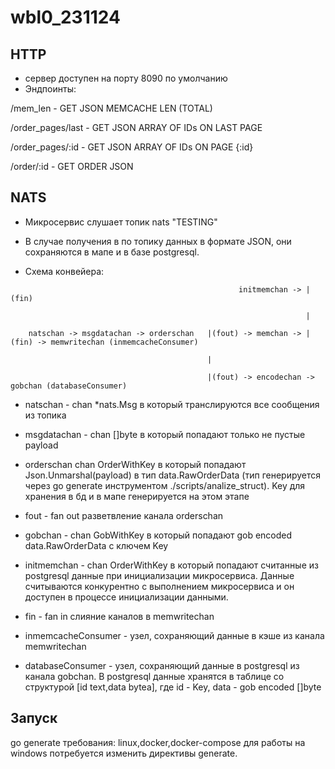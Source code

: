 # wbl0_231124
## HTTP 
* сервер доступен на порту 8090 по умолчанию
* Эндпоинты:

/mem_len - GET JSON MEMCACHE LEN (TOTAL)

/order_pages/last - GET JSON ARRAY OF IDs ON LAST PAGE

/order_pages/:id - GET JSON ARRAY OF IDs ON PAGE {:id}

/order/:id - GET ORDER JSON


## NATS
* Микросервис слушает топик nats "TESTING"
* В случае получения в по топику данных в формате JSON, они сохраняются в мапе и в базе postgresql.

* Схема конвейера:
```
												   initmemchan -> |(fin)

																  |

	natschan -> msgdatachan -> orderschan   |(fout) -> memchan -> |(fin) -> memwritechan (inmemcacheConsumer)

											|

										  	|(fout) -> encodechan -> gobchan (databaseConsumer)
```

* natschan - chan *nats.Msg в который транслируются все сообщения из топика
* msgdatachan - chan []byte в который попадают только не пустые payload
* orderschan chan OrderWithKey в который попадают Json.Unmarshal(payload) в тип data.RawOrderData (тип генерируется через go generate инструментом ./scripts/analize_struct). Key для хранения в бд и в мапе генерируется на этом этапе
* fout - fan out разветвление канала orderschan
* gobchan - chan GobWithKey в который попадают gob encoded data.RawOrderData с ключем Key

* initmemchan - chan OrderWithKey в который попадают считанные из postgresql данные при инициализации микросервиса. Данные считываются конкурентно с выполнением микросервиса и он доступен в процессе инициализации данными.
* fin - fan in слияние каналов в memwritechan
* inmemcacheConsumer - узел, сохраняющий данные в кэше из канала memwritechan
* databaseConsumer - узел, сохраняющий данные в postgresql из канала gobchan. В postgresql данные хранятся в таблице со структурой [id text,data bytea], где id - Key, data - gob encoded []byte

## Запуск
go generate
требования: linux,docker,docker-compose
для работы на windows потребуется изменить директивы generate.